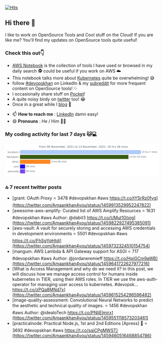 [![Hits](https://hits.seeyoufarm.com/api/count/incr/badge.svg?url=https%3A%2F%2Fgithub.com%2Fakhan4u%2Fhit-counter&count_bg=%2379C83D&title_bg=%23555555&icon=&icon_color=%23E7E7E7&title=visits&edge_flat=false)](https://hits.seeyoufarm.com)

## Hi there 👋

I like to work on OpenSource Tools and Cool stuff on the Cloud! If you are like me? You'll find my updates on OpenSource tools quite useful!

### Check this out👇

* [AWS Notebook](https://histre.com/public/notebooks/dnllyanu/aws/) is the collection of tools I have used or browsed in my daily search 🕵️ could be useful if you work on AWS ☁️
* This notebook talks more about [Kubernetes](https://histre.com/public/notebooks/6uxdvo3y/kubernetes/) quite be overwhelming! 😅
* follow [#devopskhan](https://www.linkedin.com/feed/hashtag/devopskhan/) on LinkedIn & my [subreddit](https://www.reddit.com/r/devopskhan/) for more frequent content on OpenSource tools! ✨
* I occasionally share stuff on [Pocket](https://getpocket.com/@ej6g8d1dp2829A16a9Tf5d4T6bAMp3d8791rejDe86yem3bm4e14ex4fT4dluk29)!
* A quite noisy birdy on [twitter](https://twitter.com/Amaankhan4you) too! 😂
* Once in a great while I [blog](https://linuxparrot.com/) 😬


- 📫 **How to reach me** : [LinkedIn](https://www.linkedin.com/in/amaan-khan-linux-ninja) damn easy!
- 😄 **Pronouns** : He / Him 🤷‍♂️

### My coding activity for last 7 days 🐱💻

<img src="https://github.com/akhan4u/akhan4u/blob/main/images/stat.svg" alt="Amaan's Wakatime Activity!"/>

### 🔝 7 recent twitter posts
<!-- DEVDOJO:START -->
- [grant: OAuth Proxy
⭐️ 3478
#devopskhan #aws
https://t.co/tYSrRz0fvg](https://twitter.com/Amaankhan4you/status/1459913529952247822)
- [awesome-aws-amplify: Curated list of AWS Amplify Resources
⭐️ 1631
#devopskhan #aws
Author: @dabit3
https://t.co/UMut1Gtxig](https://twitter.com/Amaankhan4you/status/1459822927495385091)
- [aws-vault: A vault for securely storing and accessing AWS credentials in development environments
⭐️ 5501
#devopskhan #aws
https://t.co/FhSgYqHtdj](https://twitter.com/Amaankhan4you/status/1459732324510154754)
- [mangum: AWS Lambda &amp; API Gateway support for ASGI
⭐️ 717
#devopskhan #aws
Author: @jordaneremieff
https://t.co/HpiGCm9aWB](https://twitter.com/Amaankhan4you/status/1459641722627977216)
- [What is Access Management and why do we need it? In this post, we will discuss how we manage access control for humans inside kubernetes in TIER, using their AWS roles. In TIER we use the aws-auth-operator for managing user access to kubernetes. #devopsk… https://t.co/zPQa8MNd7x](https://twitter.com/Amaankhan4you/status/1459615254296596482)
- [image-quality-assessment: Convolutional Neural Networks to predict the aesthetic and technical quality of images.
⭐️ 1456
#devopskhan #aws
Author: @idealoTech
https://t.co/PNliEImirx](https://twitter.com/Amaankhan4you/status/1459551118573203461)
- [practicalnode: Practical Node.js, 1st and 2nd Editions [Apress] 📓
⭐️ 3692
#devopskhan #aws
https://t.co/sqjCPgMWST](https://twitter.com/Amaankhan4you/status/1459460516468854786)
<!-- DEVDOJO:END -->

<!-- ![Amaan's GitHub stats](https://github-readme-stats.vercel.app/api?username=akhan4u&count_private=true&show_icons=true&hide=contribs) -->
